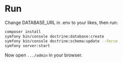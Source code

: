 # Run
Change DATABASE_URL in .env to your likes, then run:

```bash
composer install
symfony bin/console doctrine:database:create
symfony bin/console doctrine:schema:update --force
symfony server:start
```

Now open `.../admin` in your browser.